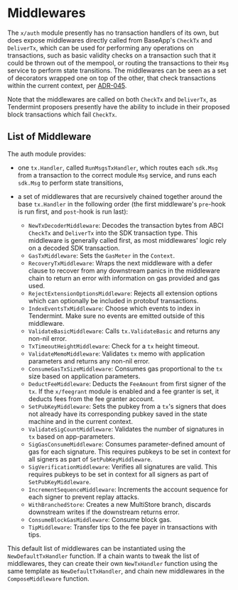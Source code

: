 <!--
order: 3
-->

# Middlewares

The `x/auth` module presently has no transaction handlers of its own, but does expose middlewares directly called from BaseApp's `CheckTx` and `DeliverTx`, which can be used for performing any operations on transactions, such as basic validity checks on a transaction such that it could be thrown out of the mempool, or routing the transactions to their `Msg` service to perform state transitions.
The middlewares can be seen as a set of decorators wrapped one on top of the other, that check transactions within the current context, per [ADR-045](https://github.com/cosmos/cosmos-sdk/blob/v0.46.0-beta2/docs/architecture/adr-045-check-delivertx-middlewares.md).

Note that the middlewares are called on both `CheckTx` and `DeliverTx`, as Tendermint proposers presently have the ability to include in their proposed block transactions which fail `CheckTx`.

## List of Middleware

The auth module provides:

- one `tx.Handler`, called `RunMsgsTxHandler`, which routes each `sdk.Msg` from a transaction to the correct module `Msg` service, and runs each `sdk.Msg` to perform state transitions,
- a set of middlewares that are recursively chained together around the base `tx.Handler` in the following order (the first middleware's `pre`-hook is run first, and `post`-hook is run last):

  - `NewTxDecoderMiddleware`: Decodes the transaction bytes from ABCI `CheckTx` and `DeliverTx` into the SDK transaction type. This middleware is generally called first, as most middlewares' logic rely on a decoded SDK transaction.
  - `GasTxMiddleware`: Sets the `GasMeter` in the `Context`.
  - `RecoveryTxMiddleware`: Wraps the next middleware with a defer clause to recover from any downstream panics in the middleware chain to return an error with information on gas provided and gas used.
  - `RejectExtensionOptionsMiddleware`: Rejects all extension options which can optionally be included in protobuf transactions.
  - `IndexEventsTxMiddleware`: Choose which events to index in Tendermint. Make sure no events are emitted outside of this middleware.
  - `ValidateBasicMiddleware`: Calls `tx.ValidateBasic` and returns any non-nil error.
  - `TxTimeoutHeightMiddleware`: Check for a `tx` height timeout.
  - `ValidateMemoMiddleware`: Validates `tx` memo with application parameters and returns any non-nil error.
  - `ConsumeGasTxSizeMiddleware`: Consumes gas proportional to the `tx` size based on application parameters.
  - `DeductFeeMiddleware`: Deducts the `FeeAmount` from first signer of the `tx`. If the `x/feegrant` module is enabled and a fee granter is set, it deducts fees from the fee granter account.
  - `SetPubKeyMiddleware`: Sets the pubkey from a `tx`'s signers that does not already have its corresponding pubkey saved in the state machine and in the current context.
  - `ValidateSigCountMiddleware`: Validates the number of signatures in `tx` based on app-parameters.
  - `SigGasConsumeMiddleware`: Consumes parameter-defined amount of gas for each signature. This requires pubkeys to be set in context for all signers as part of `SetPubKeyMiddleware`.
  - `SigVerificationMiddleware`: Verifies all signatures are valid. This requires pubkeys to be set in context for all signers as part of `SetPubKeyMiddleware`.
  - `IncrementSequenceMiddleware`: Increments the account sequence for each signer to prevent replay attacks.
  - `WithBranchedStore`: Creates a new MultiStore branch, discards downstream writes if the downstream returns error.
  - `ConsumeBlockGasMiddleware`: Consume block gas.
  - `TipMiddleware`: Transfer tips to the fee payer in transactions with tips.

This default list of middlewares can be instantiated using the `NewDefaultTxHandler` function. If a chain wants to tweak the list of middlewares, they can create their own `NewTxHandler` function using the same template as `NewDefaultTxHandler`, and chain new middlewares in the `ComposeMiddleware` function.
